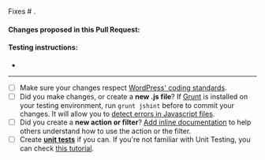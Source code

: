 Fixes # .

#### Changes proposed in this Pull Request:


#### Testing instructions:
-

-------------------
- [ ] Make sure your changes respect [WordPress' coding standards](https://make.wordpress.org/core/handbook/best-practices/coding-standards/).
- [ ] Did you make changes, or create a **new .js file**? If [Grunt](http://gruntjs.com/) is installed on your testing environment, run `grunt jshint` before to commit your changes. It will allow you to [detect errors in Javascript files](http://jshint.com/about/).
- [ ] Did you create a **new action or filter**? [Add inline documentation](https://make.wordpress.org/core/handbook/best-practices/inline-documentation-standards/php/#4-hooks-actions-and-filters) to help others understand how to use the action or the filter.
- [ ] Create **[unit tests](https://github.com/Automattic/jetpack/tree/master/tests)** if you can. If you're not familiar with Unit Testing, you can check [this tutorial](https://pippinsplugins.com/series/unit-tests-wordpress-plugins/).
